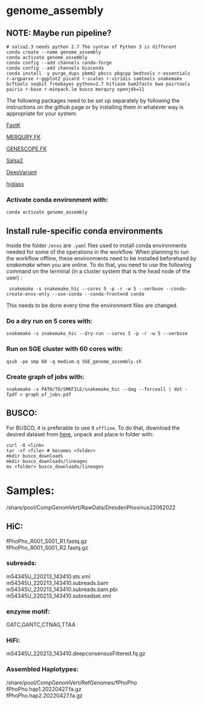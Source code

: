# genome_assembly

## NOTE: Maybe run pipeline?

```
# salsa2.3 needs python 2.7 The syntax of Python 3 is different
conda create --name genome_assembly
conda activate genome_assembly
conda config --add channels conda-forge
conda config --add channels bioconda  
conda install -y purge_dups pbmm2 pbccs pbgcpp bedtools r-essentials r-argparse r-ggplot2 picard r-scales r-viridis samtools snakemake bcftools seqkit freebayes python=2.7 hifiasm bam2fastx bwa pairtools pairix r-base r-minpack.lm busco merqury openjdk=11
```

The following packages need to be set up separately by following the instructions on the github page or by installing them in whatever way is appropriate for your system:

[FastK](https://github.com/thegenemyers/FASTK) 

[MERQURY.FK](https://github.com/thegenemyers/MERQURY.FK) 

[GENESCOPE.FK](https://github.com/thegenemyers/GENESCOPE.FK) 

[Salsa2](https://github.com/VGP/vgp-assembly/tree/master/pipeline/salsa)

[DeepVariant](https://github.com/google/deepvariant)  

[higlass](https://github.com/higlass/higlass)  

### Activate conda environment with:
``` 
conda activate genome_assembly
```



## Install rule-specific conda environments
Inside the folder `/envs` are `.yaml` files used to install conda environments needed for some of the operations in the workflow. When planning to run the workflow offline, these environments need to be installed beforehand _by snakemake_ when you are online. To do that, you need to use the following command on the terminal (in a cluster system that is the head node of the user) :

```
 snakemake -s snakemake_hic --cores 5 -p -r -w 5 --verbose --conda-create-envs-only --use-conda --conda-frontend conda
```
This needs to be done every time the environment files are changed.

### Do a dry run on 5 cores with:
```
snakemake -s snakemake_hic --dry-run --cores 5 -p -r -w 5 --verbose
```


### Run on SGE cluster with 60 cores with:
```
qsub -pe smp 60 -q medium.q SGE_genome_assembly.sh
```

### Create graph of jobs with:
```
snakemake -s PATH/TO/SMKFILE/snakemake_hic --dag --forceall | dot -Tpdf > graph_of_jobs.pdf
```
## BUSCO:

For BUSCO, it is preferable to use it `offline`. To do that, download the desired dataset from [here](https://busco-data.ezlab.org/v5/data/lineages/ere), unpack and place in folder with:
```
curl -O <link>
tar -xf <file> # becomes <folder>
mkdir busco_downloads
mkdir busco_downloads/lineages
mv <folder> busco_downloads/lineages
```


# Samples:
/share/pool/CompGenomVert/RawData/DresdenPhoxinus22062022

## HiC:
fPhoPho_R001_S001_R1.fastq.gz  
fPhoPho_R001_S001_R2.fastq.gz  

### subreads:  
m54345U_220213_143410.sts.xml  
m54345U_220213_143410.subreads.bam  
m54345U_220213_143410.subreads.bam.pbi  
m54345U_220213_143410.subreadset.xml  

### enzyme motif:  
GATC,GANTC,CTNAG,TTAA  

### HiFi:  
m54345U_220213_143410.deepconsensusFiltered.fq.gz  

### Assembled Haplotypes:  
/share/pool/CompGenomVert/RefGenomes/fPhoPho  
fPhoPho.hap1.20220427.fa.gz  
fPhoPho.hap2.20220427.fa.gz  

